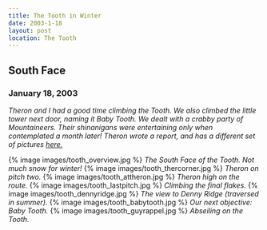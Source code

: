 ```yaml
---
title: The Tooth in Winter
date: 2003-1-18
layout: post
location: The Tooth
---
```


<h2>South Face</h2>
<h3>January 18, 2003</h3>

<i>
Theron and I had a good time climbing the Tooth. We also climbed the little
tower next door, naming it Baby Tooth. We dealt with a crabby party of
Mountaineers. Their shinanigans were entertaining only when
contemplated a month later!
Theron wrote a report, and has a different set of pictures
<a href="https://www.theronwelch.com/mountains/pnw/central/tooth/index.htm">
here.</a> 
</i>



{% image images/tooth_overview.jpg %}
<i>The South Face of the Tooth. Not much snow for winter!</i>
{% image images/tooth_thercorner.jpg %}
<i>Theron on pitch two.</i>
{% image images/tooth_attheron.jpg %}
<i>Theron high on the route.</i>
{% image images/tooth_lastpitch.jpg %}
<i>Climbing the final flakes.</i>
{% image images/tooth_dennyridge.jpg %}
<i>The view to Denny Ridge (traversed in summer).</i>
{% image images/tooth_babytooth.jpg %}
<i>Our next objective: Baby Tooth.</i>
{% image images/tooth_guyrappel.jpg %}
<i>Abseiling on the Tooth.</i>
